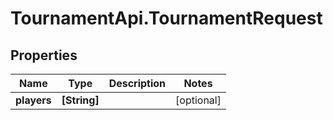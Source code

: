 # TournamentApi.TournamentRequest

## Properties

Name | Type | Description | Notes
------------ | ------------- | ------------- | -------------
**players** | **[String]** |  | [optional] 


